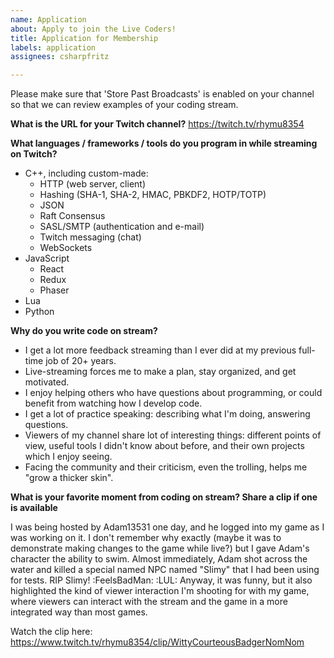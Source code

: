 ```yaml
---
name: Application
about: Apply to join the Live Coders!
title: Application for Membership
labels: application
assignees: csharpfritz

---
```


Please make sure that 'Store Past Broadcasts' is enabled on your channel so that we can review examples of your coding stream.

**What is the URL for your Twitch channel?**
https://twitch.tv/rhymu8354

**What languages / frameworks / tools do you program in while streaming on Twitch?**

* C++, including custom-made:
  * HTTP (web server, client)
  * Hashing (SHA-1, SHA-2, HMAC, PBKDF2, HOTP/TOTP)
  * JSON
  * Raft Consensus
  * SASL/SMTP (authentication and e-mail)
  * Twitch messaging (chat)
  * WebSockets
* JavaScript
  * React
  * Redux
  * Phaser
* Lua
* Python

**Why do you write code on stream?**

* I get a lot more feedback streaming than I ever did at my previous full-time job of 20+ years.
* Live-streaming forces me to make a plan, stay organized, and get motivated.
* I enjoy helping others who have questions about programming, or could benefit from watching how I develop code.
* I get a lot of practice speaking: describing what I'm doing, answering questions.
* Viewers of my channel share lot of interesting things: different points of view, useful tools I didn't know about before, and their own projects which I enjoy seeing.
* Facing the community and their criticism, even the trolling, helps me "grow a thicker skin".

**What is your favorite moment from coding on stream?  Share a clip if one is available**

I was being hosted by Adam13531 one day, and he logged into my game as I was working on it.  I don't remember why exactly (maybe it was to demonstrate making changes to the game while live?) but I gave Adam's character the ability to swim.  Almost immediately, Adam shot across the water and killed a special named NPC named "Slimy" that I had been using for tests.  RIP Slimy!  :FeelsBadMan: :LUL:  Anyway, it was funny, but it also highlighted the kind of viewer interaction I'm shooting for with my game, where viewers can interact with the stream and the game in a more integrated way than most games.

Watch the clip here:  https://www.twitch.tv/rhymu8354/clip/WittyCourteousBadgerNomNom
